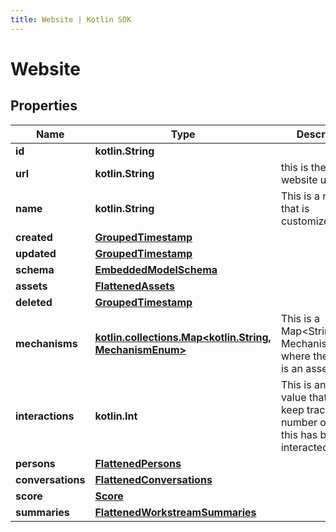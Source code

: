 ```yaml
---
title: Website | Kotlin SDK
---
```



# Website

## Properties
Name | Type | Description | Notes
------------ | ------------- | ------------- | -------------
**id** | **kotlin.String** |  | 
**url** | **kotlin.String** | this is the actual website url. | 
**name** | **kotlin.String** | This is a name that is customized. | 
**created** | [**GroupedTimestamp**](GroupedTimestamp) |  | 
**updated** | [**GroupedTimestamp**](GroupedTimestamp) |  | 
**schema** | [**EmbeddedModelSchema**](EmbeddedModelSchema) |  |  [optional]
**assets** | [**FlattenedAssets**](FlattenedAssets) |  |  [optional]
**deleted** | [**GroupedTimestamp**](GroupedTimestamp) |  |  [optional]
**mechanisms** | [**kotlin.collections.Map&lt;kotlin.String, MechanismEnum&gt;**](MechanismEnum) | This is a Map&lt;String, MechanismEnum&gt; where the the key is an asset id. |  [optional]
**interactions** | **kotlin.Int** | This is an optional value that will keep track of the number of times this has been interacted with. |  [optional]
**persons** | [**FlattenedPersons**](FlattenedPersons) |  |  [optional]
**conversations** | [**FlattenedConversations**](FlattenedConversations) |  |  [optional]
**score** | [**Score**](Score) |  |  [optional]
**summaries** | [**FlattenedWorkstreamSummaries**](FlattenedWorkstreamSummaries) |  |  [optional]



